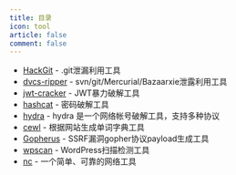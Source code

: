 ```yaml
---
title: 目录
icon: tool
article: false
comment: false
---
```



- [HackGit](cvs/#git利用工具) - .git泄漏利用工具
- [dvcs-ripper](cvs/#svn-git-mercurial-bazaar利用工具) - svn/git/Mercurial/Bazaarxie泄露利用工具 
- [jwt-cracker](jwt-cracker) - JWT暴力破解工具
- [hashcat](hashcat) - 密码破解工具
- [hydra](hydra) - hydra 是一个网络帐号破解工具，支持多种协议
- [cewl](cewl.md) - 根据网站生成单词字典工具
- [Gopherus](gopherus) - SSRF漏洞gopher协议payload生成工具
- [wpscan](wpscan) - WordPress扫描检测工具
- [nc](nc.md) - 一个简单、可靠的网络工具



